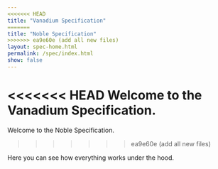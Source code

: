 ```yaml
---
<<<<<<< HEAD
title: "Vanadium Specification"
=======
title: "Noble Specification"
>>>>>>> ea9e60e (add all new files)
layout: spec-home.html
permalink: /spec/index.html
show: false
---
```


<<<<<<< HEAD
Welcome to the Vanadium Specification.
=======
Welcome to the Noble Specification.
>>>>>>> ea9e60e (add all new files)

Here you can see how everything works under the hood.
